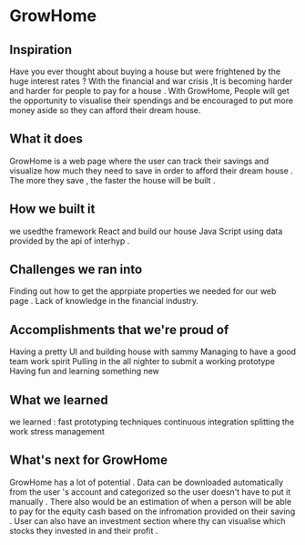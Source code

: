 # GrowHome
## Inspiration
Have you ever thought about buying a house but were frightened by the huge interest rates ? 
With the financial and war crisis ,It is becoming harder and harder for people to pay for a house . 
With GrowHome, People will get the opportunity to visualise their spendings and be encouraged to put more money aside so they can afford their dream house. 
## What it does
GrowHome is a web page where the user can track their savings and visualize how much they need to save in order to afford their dream house . 
The more they save , the faster the house will be built .
## How we built it
we usedthe framework React and build our house Java Script using data provided by the api of interhyp . 
## Challenges we ran into
Finding out how to get the apprpiate properties we needed for our web page . 
Lack of knowledge in the financial industry. 
## Accomplishments that we're proud of
Having a pretty UI and building house with sammy 
Managing to have a good team work spirit 
Pulling in the all nighter to submit a working prototype 
Having fun and learning something new 
## What we learned
we learned : 
fast prototyping techniques
continuous integration 
splitting the work 
stress management 
## What's next for GrowHome
GrowHome has a lot of potential . Data can be downloaded automatically from the user 's account and categorized so the user doesn't have to 
put it manually . There also would be an estimation of when a person will be able to pay for the equity cash based on the infromation provided on their saving . User can also have an investment section where thy can visualise which stocks they invested in and their profit . 
